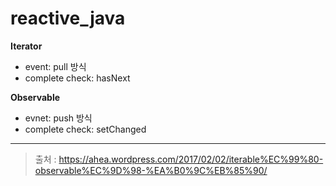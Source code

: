 # reactive_java
**Iterator**
* event: pull 방식
* complete check: hasNext

**Observable**
* evnet: push 방식
* complete check: setChanged
 
 ---
 > 출처 : https://ahea.wordpress.com/2017/02/02/iterable%EC%99%80-observable%EC%9D%98-%EA%B0%9C%EB%85%90/
